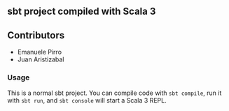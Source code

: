 ## sbt project compiled with Scala 3

## Contributors
- Emanuele Pirro
- Juan Aristizabal

### Usage
This is a normal sbt project. You can compile code with `sbt compile`, run it with `sbt run`, and `sbt console` will start a Scala 3 REPL.
